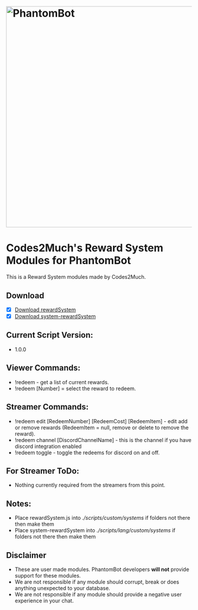 # <img alt="PhantomBot" src="https://phantombot.tv/img/new-logo-dark-v2.png" width="600px"/>

# Codes2Much's Reward System Modules for PhantomBot
This is a Reward System modules made by Codes2Much.

## Download
- [x] [Download rewardSystem](https://raw.githubusercontent.com/Codes2Much/Phantombot-Custom-Scripts/master/custom/systems/rewardSystem/rewardSystem.js "rewardSystem")
- [x] [Download system-rewardSystem](https://raw.githubusercontent.com/Codes2Much/Phantombot-Custom-Scripts/master/lang/english/custom/systems/system-rewardSystem.js "system-rewardSystem")

## Current Script Version:
- 1.0.0

## Viewer Commands:
- !redeem - get a list of current rewards.
- !redeem [Number] = select the reward to redeem. 

## Streamer Commands:
- !redeem edit [RedeemNumber] [RedeemCost] [RedeemItem] - edit add or remove rewards (RedeemItem = null, remove or delete to remove the reward).
- !redeem channel [DiscordChannelName] - this is the channel if you have discord integration enabled
- !redeem toggle - toggle the redeems for discord on and off.

## For Streamer ToDo:
- Nothing currently required from the streamers from this point.

## Notes:
- Place rewardSystem.js into *./scripts/custom/systems* if folders not there then make them
- Place system-rewardSystem into *./scripts/lang/custom/systems* if folders not there then make them

## Disclaimer
- These are user made modules. PhantomBot developers **will not** provide support for these modules.
- We are not responsible if any module should corrupt, break or does anything unexpected to your database.
- We are not responsible if any module should provide a negative user experience in your chat.
